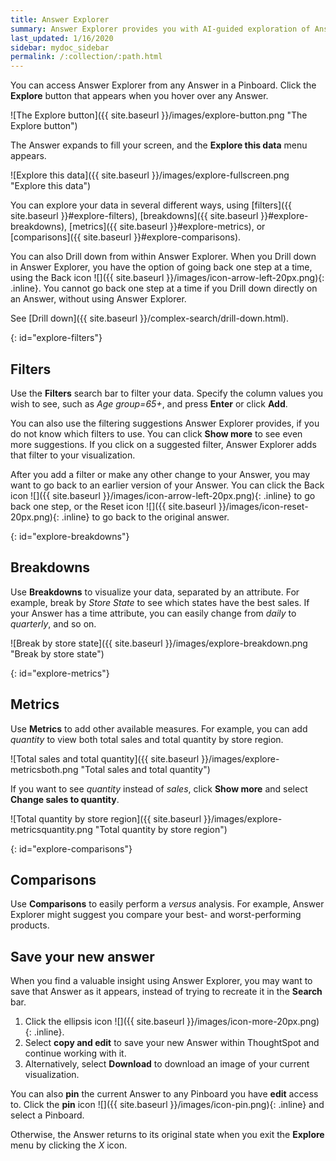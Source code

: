 ```yaml
---
title: Answer Explorer
summary: Answer Explorer provides you with AI-guided exploration of Answers within Pinboards, so you can more easily find valuable and actionable information inside your data.
last_updated: 1/16/2020
sidebar: mydoc_sidebar
permalink: /:collection/:path.html
---
```

You can access Answer Explorer from any Answer in a Pinboard. Click the **Explore** button that appears when you hover over any Answer.

![The Explore button]({{ site.baseurl }}/images/explore-button.png "The Explore button")
<!--{% include image.html file="explore-button.png" title="The Explore button" alt="The Explore button appears when you hover over an Answer in a Pinboard." caption="The Explore button" %}-->

The Answer expands to fill your screen, and the **Explore this data** menu appears.

![Explore this data]({{ site.baseurl }}/images/explore-fullscreen.png "Explore this data")
<!--{% include image.html file="explore-fullscreen.png" title="Explore this data" alt="After you click Explore, the Answer expands to full screen." caption="Explore this data" %}-->

You can explore your data in several different ways, using [filters]({{ site.baseurl }}#explore-filters), [breakdowns]({{ site.baseurl }}#explore-breakdowns), [metrics]({{ site.baseurl }}#explore-metrics), or [comparisons]({{ site.baseurl }}#explore-comparisons).

You can also Drill down from within Answer Explorer. When you Drill down in Answer Explorer, you have the option of going back one step at a time, using the Back icon ![]({{ site.baseurl }}/images/icon-arrow-left-20px.png){: .inline}. You cannot go back one step at a time if you Drill down directly on an Answer, without using Answer Explorer.

See [Drill down]({{ site.baseurl }}/complex-search/drill-down.html).

{: id="explore-filters"}
## Filters
Use the **Filters** search bar to filter your data. Specify the column values you wish to see, such as *Age group=65+*, and press **Enter** or click **Add**.

You can also use the filtering suggestions Answer Explorer provides, if you do not know which filters to use. You can click **Show more** to see even more suggestions. If you click on a suggested filter, Answer Explorer adds that filter to your visualization.

After you add a filter or make any other change to your Answer, you may want to go back to an earlier version of your Answer. You can click the Back icon ![]({{ site.baseurl }}/images/icon-arrow-left-20px.png){: .inline} to go back one step, or the Reset icon ![]({{ site.baseurl }}/images/icon-reset-20px.png){: .inline} to go back to the original answer.

{: id="explore-breakdowns"}
## Breakdowns
Use **Breakdowns** to visualize your data, separated by an attribute. For example, break by *Store State* to see which states have the best sales. If your Answer has a time attribute, you can easily change from *daily* to *quarterly*, and so on.

![Break by store state]({{ site.baseurl }}/images/explore-breakdown.png "Break by store state")
<!--{% include image.html file="explore-breakdown.png" title="Break by store state" alt="Visually separate your data by store state using the Breakdown feature" caption="Break by store state" %}-->

{: id="explore-metrics"}
## Metrics
Use **Metrics** to add other available measures. For example, you can add *quantity* to view both total sales and total quantity by store region.

![Total sales and total quantity]({{ site.baseurl }}/images/explore-metricsboth.png "Total sales and total quantity")
<!--{% include image.html file="explore-metricsboth.png" title="Total sales and total quantity" alt="You can add another measure to your visualization." caption="Total sales and total quantity" %}-->

If you want to see *quantity* instead of *sales*, click **Show more** and select **Change sales to quantity**.

![Total quantity by store region]({{ site.baseurl }}/images/explore-metricsquantity.png "Total quantity by store region")
<!--{% include image.html file="explore-metricsquantity.png" title="Total quantity by store region" alt="You can replace one measure with another in your visualization." caption="Total quantity by store region" %}-->

{: id="explore-comparisons"}
## Comparisons
Use **Comparisons** to easily perform a *versus* analysis. For example, Answer Explorer might suggest you compare your best- and worst-performing products.

## Save your new answer
When you find a valuable insight using Answer Explorer, you may want to save that Answer as it appears, instead of trying to recreate it in the **Search** bar.
1. Click the ellipsis icon ![]({{ site.baseurl }}/images/icon-more-20px.png){: .inline}.
2. Select **copy and edit** to save your new Answer within ThoughtSpot and continue working with it.
3. Alternatively, select **Download** to download an image of your current visualization.

You can also **pin** the current Answer to any Pinboard you have **edit** access to. Click the **pin** icon ![]({{ site.baseurl }}/images/icon-pin.png){: .inline} and select a Pinboard.

Otherwise, the Answer returns to its original state when you exit the **Explore** menu by clicking the *X* icon.
